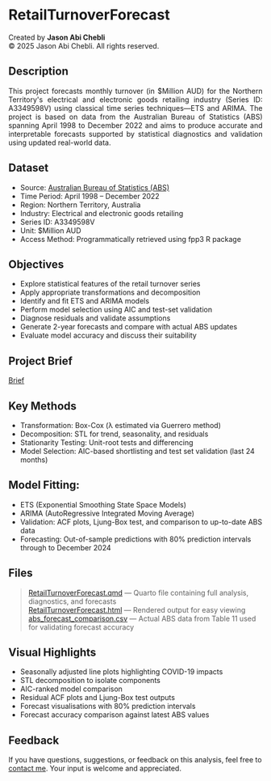 # RetailTurnoverForecast
Created by **Jason Abi Chebli**  
© 2025 Jason Abi Chebli. All rights reserved.

## Description
<div style="text-align: justify;">This project forecasts monthly turnover (in $Million AUD) for the Northern Territory's electrical and electronic goods retailing industry (Series ID: A3349598V) using classical time series techniques—ETS and ARIMA. The project is based on data from the Australian Bureau of Statistics (ABS) spanning April 1998 to December 2022 and aims to produce accurate and interpretable forecasts supported by statistical diagnostics and validation using updated real-world data.</div>

## Dataset
- Source: [Australian Bureau of Statistics (ABS)](https://www.abs.gov.au/statistics/industry/retail-and-wholesale-trade/retail-trade-australia/mar-2025#data-downloads)
- Time Period: April 1998 – December 2022
- Region: Northern Territory, Australia
- Industry: Electrical and electronic goods retailing
- Series ID: A3349598V
- Unit: $Million AUD
- Access Method: Programmatically retrieved using fpp3 R package

## Objectives
- Explore statistical features of the retail turnover series
- Apply appropriate transformations and decomposition
- Identify and fit ETS and ARIMA models
- Perform model selection using AIC and test-set validation
- Diagnose residuals and validate assumptions
- Generate 2-year forecasts and compare with actual ABS updates
- Evaluate model accuracy and discuss their suitability

## Project Brief 
[Brief](https://github.com/jabichebli/RetailTurnoverForecast/blob/main/Retail_Project_Brief.pdf)

## Key Methods
- Transformation: Box-Cox (λ estimated via Guerrero method)
- Decomposition: STL for trend, seasonality, and residuals
- Stationarity Testing: Unit-root tests and differencing
- Model Selection: AIC-based shortlisting and test set validation (last 24 months)

## Model Fitting:
- ETS (Exponential Smoothing State Space Models)
- ARIMA (AutoRegressive Integrated Moving Average)
- Validation: ACF plots, Ljung-Box test, and comparison to up-to-date ABS data
- Forecasting: Out-of-sample predictions with 80% prediction intervals through to December 2024

## Files
> [RetailTurnoverForecast.qmd](RetailTurnoverForecast.qmd) — Quarto file containing full analysis, diagnostics, and forecasts  
> [RetailTurnoverForecast.html](RetailTurnoverForecast.html) — Rendered output for easy viewing  
> [abs_forecast_comparison.csv](abs_forecast_comparison.csv) — Actual ABS data from Table 11 used for validating forecast accuracy

## Visual Highlights
- Seasonally adjusted line plots highlighting COVID-19 impacts
- STL decomposition to isolate components
- AIC-ranked model comparison
- Residual ACF plots and Ljung-Box test outputs
- Forecast visualisations with 80% prediction intervals
- Forecast accuracy comparison against latest ABS values

## Feedback
If you have questions, suggestions, or feedback on this analysis,  feel free to [contact me](https://jabichebli.github.io/jabichebli/contact/). Your input is welcome and appreciated.

